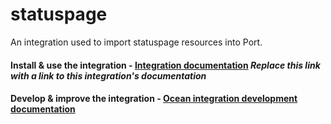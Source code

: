 # statuspage

An integration used to import statuspage resources into Port.

#### Install & use the integration - [Integration documentation](https://docs.getport.io/build-your-software-catalog/sync-data-to-catalog/statuspage) *Replace this link with a link to this integration's documentation*

#### Develop & improve the integration - [Ocean integration development documentation](https://ocean.getport.io/develop-an-integration/)